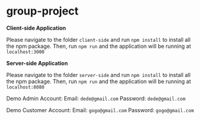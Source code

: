 # group-project


**Client-side Application**

Please navigate to the folder ```client-side``` and run ```npm install``` to install all the npm package.
Then, run ```npm run``` and the application will be running at ```localhost:3000```



**Server-side Application**

Please navigate to the folder ```server-side``` and run ```npm install``` to install all the npm package.
Then, run ```npm run``` and the application will be running at ```localhost:8080```




Demo Admin Account: 
Email: ```dede@gmail.com```
Password: ```dede@gmail.com```

Demo Customer Account:
Email: ```gogo@gmail.com```
Password: ```gogo@gmail.com```



